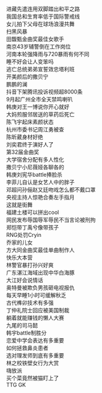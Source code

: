 进藏先遣连用双脚踏出和平之路  
我国总和生育率低于国际警戒线  
女儿拍下父母在球场浪漫共舞  
扫黑风暴  
田馥甄金曲奖最佳女歌手  
南京43岁辅警倒在工作岗位  
河南本轮强降雨与720暴雨有何不同  
睡不好会让人变笨吗  
逃亡总统弟弟宣誓效忠塔利班  
开美颜后的撒贝宁  
鹏鹏的澜  
抖音下架腾讯投诉视频超8000条  
9月起广州全市全天禁鸣喇叭  
韩庚对王一博说你开心就好  
大妈煎服邻居送的草药后死亡  
陈飞宇起床素颜状态  
杭州市委书记周江勇被查  
陈昕葳身材好绝  
刘奕君终于演好人了  
第32届金曲奖  
大学宿舍分配有多人性化  
撒贝宁小尼薇娅各聊各的  
韩庚刘宪华battle捧脸杀  
李菲儿自认是女艺人中的胖子  
邓超问孙俪赵又廷吻戏怎么都不戴口罩  
央视主持人惊艳合奏左手指月  
这就是街舞  
福建土楼可以拼出cool  
网民发布辱国辱军辱民不当言论被刑拘  
郑恺带丁禹兮像带孩子  
RNG处罚Cryin  
乔家的儿女  
方大同金曲奖最佳单曲制作人  
快乐大本营  
林警官暴打孙兴好爽  
广东湛江海域出现中华白海豚  
大江好会说情话  
奥特曼被欺负男孩砸电视报仇  
每天早睡1小时可缓解秋乏  
古代榫卯技术有多强  
丁仲礼院士回应被美国制裁  
躺着就能赚钱的懒人大赛  
九尾的司马懿  
韩宇battle制胜分  
恋爱中学会表达有多重要  
如何拯救鼻炎患者  
选对理发师到底有多重要  
林之校铁壁女行为大赏  
嗨放派  
买个菜竟然被猫盯上了  
TTG GK  
